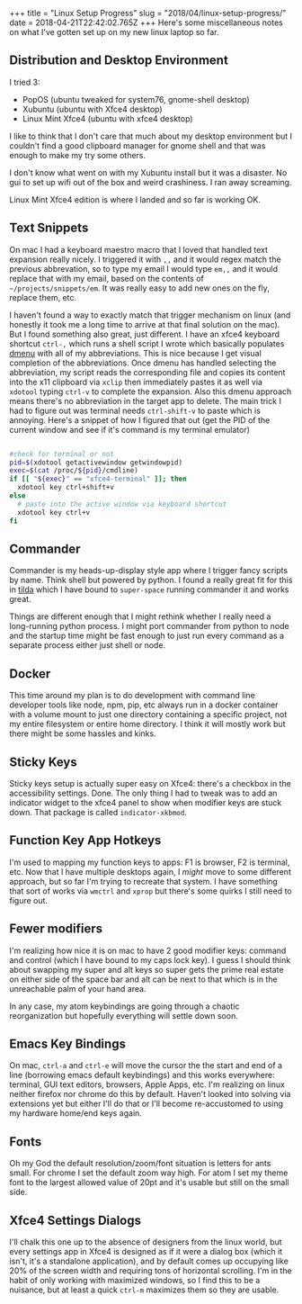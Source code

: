 +++
title = "Linux Setup Progress"
slug = "2018/04/linux-setup-progress/"
date = 2018-04-21T22:42:02.765Z
+++
Here's some miscellaneous notes on what I've gotten set up on my new linux laptop so far.

## Distribution and Desktop Environment

I tried 3:

- PopOS (ubuntu tweaked for system76, gnome-shell desktop)
- Xubuntu (ubuntu with Xfce4 desktop)
- Linux Mint Xfce4 (ubuntu with xfce4 desktop)

I like to think that I don't care that much about my desktop environment but I couldn't find a good clipboard manager for gnome shell and that was enough to make my try some others.

I don't know what went on with my Xubuntu install but it was a disaster. No gui to set up wifi out of the box and weird crashiness. I ran away screaming.

Linux Mint Xfce4 edition is where I landed and so far is working OK.

## Text Snippets

On mac I had a keyboard maestro macro that I loved that handled text expansion really nicely. I triggered it with `,,` and it would regex match the previous abbrevation, so to type my email I would type `em,,` and it would replace that with my email, based on the contents of `~/projects/snippets/em`. It was really easy to add new ones on the fly, replace them, etc.

I haven't found a way to exactly match that trigger mechanism on linux (and honestly it took me a long time to arrive at that final solution on the mac). But I found something also great, just different. I have an xfce4 keyboard shortcut `ctrl-,` which runs a shell script I wrote which basically populates [dmenu](https://git.suckless.org/dmenu/) with all of my abbreviations. This is nice because I get visual completion of the abbreviations. Once dmenu has handled selecting the abbreviation, my script reads the corresponding file and copies its content into the x11 clipboard via `xclip` then immediately pastes it as well via `xdotool` typing `ctrl-v` to complete the expansion. Also this dmenu approach means there's no abbreviation in the target app to delete. The main trick I had to figure out was terminal needs `ctrl-shift-v` to paste which is annoying. Here's a snippet of how I figured that out (get the PID of the current window and see if it's command is my terminal emulator)

```sh

#check for terminal or not
pid=$(xdotool getactivewindow getwindowpid)
exec=$(cat /proc/${pid}/cmdline)
if [[ "${exec}" == "xfce4-terminal" ]]; then
  xdotool key ctrl+shift+v
else
  # paste into the active window via keyboard shortcut
  xdotool key ctrl+v
fi
```

## Commander

Commander is my heads-up-display style app where I trigger fancy scripts by name. Think shell but powered by python. I found a really great fit for this in [tilda](https://github.com/lanoxx/tilda) which I have bound to `super-space` running commander it and works great.

Things are different enough that I might rethink whether I really need a long-running python process. I might port commander from python to node and the startup time might be fast enough to just run every command as a separate process either just shell or node.

## Docker

This time around my plan is to do development with command line developer tools like node, npm, pip, etc always run in a docker container with a volume mount to just one directory containing a specific project, not my entire filesystem or entire home directory. I think it will mostly work but there might be some hassles and kinks.

## Sticky Keys

Sticky keys setup is actually super easy on Xfce4: there's a checkbox in the accessibility settings. Done. The only thing I had to tweak was to add an indicator widget to the xfce4 panel to show when modifier keys are stuck down. That package is called `indicator-xkbmod`.

## Function Key App Hotkeys

I'm used to mapping my function keys to apps: F1 is browser, F2 is terminal, etc. Now that I have multiple desktops again, I *might* move to some different approach, but so far I'm trying to recreate that system. I have something that sort of works via `wmctrl` and `xprop` but there's some quirks I still need to figure out.

## Fewer modifiers

I'm realizing how nice it is on mac to have 2 good modifier keys: command and control (which I have bound to my caps lock key). I guess I should think about swapping my super and alt keys so super gets the prime real estate on either side of the space bar and alt can be next to that which is in the unreachable palm of your hand area.

In any case, my atom keybindings are going through a chaotic reorganization but hopefully everything will settle down soon.

## Emacs Key Bindings

On mac, `ctrl-a` and `ctrl-e` will move the cursor the the start and end of a line (borrowing emacs default keybindings) and this works everywhere: terminal, GUI text editors, browsers, Apple Apps, etc. I'm realizing on linux neither firefox nor chrome do this by default. Haven't looked into solving via extensions yet but either I'll do that or I'll become re-accustomed to using my hardware home/end keys again.

## Fonts

Oh my God the default resolution/zoom/font situation is letters for ants small. For chrome I set the default zoom way high. For atom I set my theme font to the largest allowed value of 20pt and it's usable but still on the small side.

## Xfce4 Settings Dialogs

I'll chalk this one up to the absence of designers from the linux world, but every settings app in Xfce4 is designed as if it were a dialog box (which it isn't, it's a standalone application), and by default comes up occupying like 20% of the screen width and requiring tons of horizontal scrolling. I'm in the habit of only working with maximized windows, so I find this to be a nuisance, but at least a quick `ctrl-m` maximizes them so they are usable.
